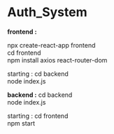 # Auth_System

**frontend :**


npx create-react-app frontend \
cd frontend \
npm install axios react-router-dom 

starting : 
cd backend  \
node index.js 



**backend :**
cd backend \
node index.js 

starting : 
cd frontend \
npm start 
